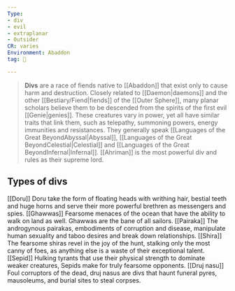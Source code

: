 ```yaml
---
Type:
- div
- evil
- extraplanar
- Outsider
CR: varies
Environment: Abaddon
tag: 👹

---
```


> **Divs** are a race of fiends native to [[Abaddon]] that exist only to cause harm and destruction. Closely related to [[Daemon|daemons]] and the other [[Bestiary/Fiend|fiends]] of the [[Outer Sphere]], many planar scholars believe them to be descended from the spirits of the first evil [[Genie|genies]]. These creatures vary in power, yet all have similar traits that link them, such as telepathy, summoning powers, energy immunities and resistances. They generally speak [[Languages of the Great BeyondAbyssal|Abyssal]], [[Languages of the Great BeyondCelestial|Celestial]] and [[Languages of the Great BeyondInfernal|Infernal]].
> [[Ahriman]] is the most powerful div and rules as their supreme lord.


## Types of divs

[[Doru]]
Doru take the form of floating heads with writhing hair, bestial teeth and huge horns and serve their more powerful brethren as messengers and spies.
[[Ghawwas]]
Fearsome menaces of the ocean that have the ability to walk on land as well. Ghawwas are the bane of all sailors.
[[Pairaka]]
The androgynous pairakas, embodiments of corruption and disease, manipulate human sexuality and taboo desires and break down relationships.
[[Shira]]
The fearsome shiras revel in the joy of the hunt, stalking only the most canny of foes, as anything else is a waste of their exceptional talent.
[[Sepid]]
Hulking tyrants that use their physical strength to dominate weaker creatures, Sepids make for truly fearsome opponents.
[[Druj nasu]]
Foul corruptors of the dead, druj nasus are divs that haunt funeral pyres, mausoleums, and burial sites to steal corpses.







